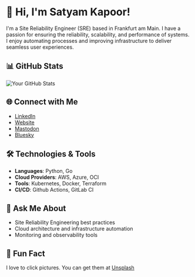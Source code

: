 # 👋 Hi, I'm Satyam Kapoor!

I'm a Site Reliability Engineer (SRE) based in Frankfurt am Main. I have a passion for ensuring the reliability, scalability, and performance of systems. I enjoy automating processes and improving infrastructure to deliver seamless user experiences.

## 📊 GitHub Stats
![Your GitHub Stats](https://github-readme-stats.vercel.app/api?username=satyamkapoor&show_icons=true&theme=radical)

## 🌐 Connect with Me
- [LinkedIn](https://www.linkedin.com/in/satyamkapoor/)
- [Website](https://satyamkapoor.com)
- [Mastodon](https://mastodon.online/@satyam) 
- [Bluesky](https://bsky.app/profile/satyamkapoor.com) 

## 🛠️ Technologies & Tools
- **Languages**: Python, Go
- **Cloud Providers**: AWS, Azure, OCI
- **Tools**: Kubernetes, Docker, Terraform
- **CI/CD**: Github Actions, GitLab CI


## 💬 Ask Me About
- Site Reliability Engineering best practices
- Cloud architecture and infrastructure automation
- Monitoring and observability tools

## 🎉 Fun Fact
I love to click pictures. You can get them at [Unsplash](https://unsplash.com/@satyamkapoor)
<!-- Feel free to add more sections as needed -->
